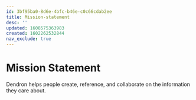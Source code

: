 ```yaml
---
id: 3bf95ba0-8d6e-4bfc-b46e-c0c66cdab2ee
title: Mission-statement
desc: ''
updated: 1608575363983
created: 1602262532844
nav_exclude: true
---
```


# Mission Statement

Dendron helps people create, reference, and collaborate on the information they care about. 




